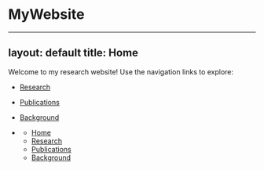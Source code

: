 # MyWebsite
---
layout: default
title: Home
---
Welcome to my research website! Use the navigation links to explore:
- [Research](research.md)
- [Publications](publications.md)
- [Background](background.md)

- <nav>
  <ul>
    <li><a href="index.html">Home</a></li>
    <li><a href="research.html">Research</a></li>
    <li><a href="publications.html">Publications</a></li>
    <li><a href="background.html">Background</a></li>
  </ul>
</nav>
